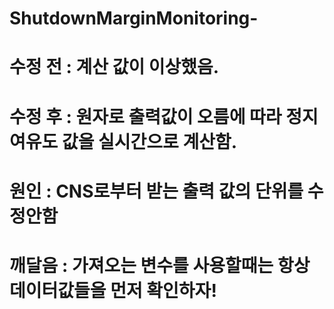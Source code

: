 # ShutdownMarginMonitoring-

# 수정 전 : 계산 값이 이상했음.
# 수정 후 : 원자로 출력값이 오름에 따라 정지여유도 값을 실시간으로 계산함. 
# 원인 : CNS로부터 받는 출력 값의 단위를 수정안함 
# 깨달음 : 가져오는 변수를 사용할때는 항상 데이터값들을 먼저 확인하자! 
